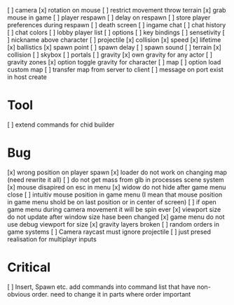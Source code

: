 [ ] camera
    [x] rotation on mouse
    [ ] restrict movement throw terrain
[x] grab mouse in game
[ ] player respawn
    [ ] delay on respawn
        [ ] store player preferences during respawn
        [ ] death screen
[ ] ingame chat
    [ ] chat history
    [ ] chat colors
[ ] lobby player list
[ ] options
    [ ] key bindings
    [ ] sensetivity
[ ] nickname above character
[ ] projectile
    [x] collision
    [x] speed
    [x] lifetime
    [x] ballistics
    [x] spawn point
    [ ] spawn delay
    [ ] spawn sound
[ ] terrain
    [x] collision
    [ ] skybox
    [ ] portals
[ ] gravity
    [x] own gravity for any actor
    [ ] gravity zones
    [x] option toggle gravity for character
[ ] map
    [ ] option load custom map
    [ ] transfer map from server to client
[ ] message on port exist in host create

# Tool
[ ] extend commands for chid builder

# Bug
[x] wrong position on player spawn
    [x] loader do not work on changing map (need rewrite it all)
[ ] do not get mass from glb in processes scene system
[x] mouse disapired on esc in menu
[x] widow do not hide after game menu close
[ ] intuitiv mouse position in game menu (I mean that mouse position in game menu shold be on last position or in center of screen) 
[ ] if open game menu during camera movement it will be spin ever
[x] viewport size do not update after window size hase been changed
[x] game menu do not use debug viewport for size
[x] gravity layers broken
[ ] random orders in game systems
[ ] Camera raycast must ignore projectile
[ ] just presed realisation for multiplayr inputs

# Critical
[ ] Insert, Spawn etc. add commands into command list that have non-obvious order. need to change it in parts where order important